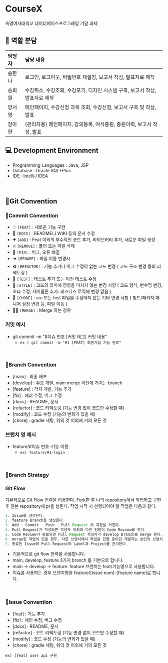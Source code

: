 # CourseX
숙명여자대학교 데이터베이스프로그래밍 기말 과제

## 🫧 역할 분담

| 담당자 |담당 내용|
|:----|:---|
| 송한나 | 로그인, 로그아웃, 비밀번호 재설정, 보고서 작성, 발표자료 제작 |
| 송희원 | 수강취소, 수강조회, 수강포기, 디자인 시스템 구축, 보고서 작성, 발표자료 제작 |
| 양서영 | 메인페이지, 수강신청 과목 조회, 수강신청, 보고서 구축 및 작성, 발표 |
| 장아현 | (관리자용) 메인페이지, 강의등록, 여석증원, 증원이력, 보고서 작성, 발표 |

## 💻 Development Environment
- Programming Languages : Java, JSP
- Database : Oracle SQL*Plus
- IDE : IntelliJ IDEA

<br>

## 📌Git Convention
### 🔹Commit Convention
- ✨ `[FEAT]` : 새로운 기능 구현
- 📝 `[DOCS]` : README나 WIKI 등의 문서 수정
- ➕ `[ADD]` : Feat 이외의 부수적인 코드 추가, 라이브러리 추가, 새로운 파일 생성
- 🔥 `[REMOVE]` : 폴더 또는 파일 삭제
- 🐛 `[FIX]` : 버그, 오류 해결
- ⏪️ `[RENAME]` : 파일 이름 변경시
- ♻️ `[REFACTOR]` : 기능 추가나 버그 수정이 없는 코드 변경 ( 코드 구조 변경 등의 리팩토링 )
- 🧪 `[TEST]` : 테스트 추가 또는 이전 테스트 수정
- 🎨 `[STYLE]` : 코드의 의미에 영향을 미치지 않는 변경 사항 ( 코드 형식, 변수명 변경, 오타 수정, 세미콜론 추가: 비즈니스 로직에 변경 없음 )
- 🧹 `[CHORE]` : src 또는 test 파일을 수정하지 않는 기타 변경 사항 ( 빌드/패키지 매니저 설정 변경 등, 파일 이동 )
- 🤝🏻 `[MERGE]` : Merge 하는 경우



### 커밋 예시
- git commit -m "#이슈 번호 [커밋 태그] 커밋 내용"
    - `ex ) git commit -m "#1 [FEAT] 회원가입 기능 완료"`

<br>

### 🔹Branch Convention

- [main] : 최종 배포
- [develop] : 주요 개발, main merge 이전에 거치는 branch
- [feature] : 각자 개발, 기능 추가
- [fix] : 에러 수정, 버그 수정
- [docs] : README, 문서
- [refactor] : 코드 리펙토링 (기능 변경 없이 코드만 수정할 때)
- [modify] : 코드 수정 (기능의 변화가 있을 때)
- [chore] : gradle 세팅, 위의 것 이외에 거의 모든 것

### 브랜치 명 예시

- feature/#이슈 번호-기능 이름
    - `ex) feature/#1-login`

<br>

### 🔹Branch Strategy
### Git Flow

기본적으로 Git Flow 전략을 이용한다. Fork한 후 나의 repository에서 작업하고 구현 후 원본 repository에 pr을 날린다. 작업 시작 시 선행되어야 할 작업은 다음과 같다.

```java
1. Issue를 생성한다.
2. feature Branch를 생성한다.
3. Add - Commit - Push - Pull Request 의 과정을 거친다.
4. Pull Request가 작성되면 작성자 이외의 다른 팀원이 Code Review를 한다.
5. Code Review가 완료되면 Pull Request 작성자가 develop Branch로 merge 한다.
6. merge된 작업이 있을 경우, 다른 브랜치에서 작업을 진행 중이던 개발자는 본인의 브랜치로 merge된 작업을 Pull 받아온다.
7. 종료된 Issue와 Pull Request의 Label과 Project를 관리한다.
```

- 기본적으로 git flow 전략을 사용합니다.
- main, develop, feature 3가지 branch 를 기본으로 합니다.
- main → develop → feature. feature 브랜치는 feat/기능명으로 사용합니다.
- 이슈를 사용하는 경우 브랜치명을 feature/[issue num]-[feature name]로 합니다.

<br>


### 🔹Issue Convention
- [feat] : 기능 추가
- [fix] : 에러 수정, 버그 수정
- [docs] : README, 문서
- [refactor] : 코드 리펙토링 (기능 변경 없이 코드만 수정할 때)
- [modify] : 코드 수정 (기능의 변화가 있을 때)
- [chore] : gradle 세팅, 위의 것 이외에 거의 모든 것

`ex) [feat] user api 구현`
